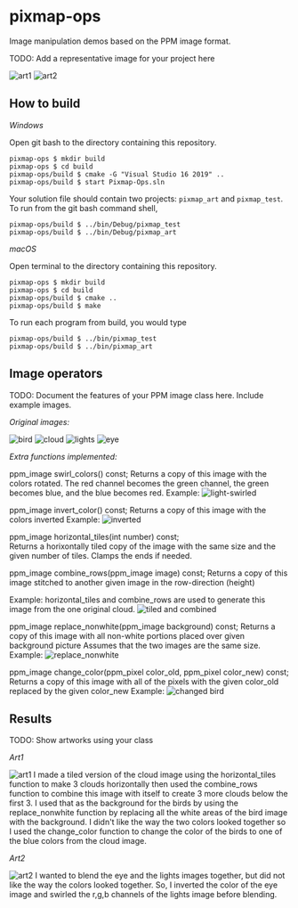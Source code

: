 # pixmap-ops

Image manipulation demos based on the PPM image format.

TODO: Add a representative image for your project here

![art1](https://github.com/shaili-regmi/pixmap-ops/blob/main/art1-birds-and-tiled-clouds_png.png)
![art2](https://github.com/shaili-regmi/pixmap-ops/blob/main/art2-eyelights-invert-swirl-blend-0.6_png.png)

## How to build

*Windows*

Open git bash to the directory containing this repository.

```
pixmap-ops $ mkdir build
pixmap-ops $ cd build
pixmap-ops/build $ cmake -G "Visual Studio 16 2019" ..
pixmap-ops/build $ start Pixmap-Ops.sln
```

Your solution file should contain two projects: `pixmap_art` and `pixmap_test`.
To run from the git bash command shell, 

```
pixmap-ops/build $ ../bin/Debug/pixmap_test
pixmap-ops/build $ ../bin/Debug/pixmap_art
```

*macOS*

Open terminal to the directory containing this repository.

```
pixmap-ops $ mkdir build
pixmap-ops $ cd build
pixmap-ops/build $ cmake ..
pixmap-ops/build $ make
```

To run each program from build, you would type

```
pixmap-ops/build $ ../bin/pixmap_test
pixmap-ops/build $ ../bin/pixmap_art
```

## Image operators

TODO: Document the features of your PPM image class here. Include example images.

*Original images:*

![bird](https://github.com/shaili-regmi/pixmap-ops/blob/main/birds.png)
![cloud](https://github.com/shaili-regmi/pixmap-ops/blob/main/cloud.png)
![lights](https://github.com/shaili-regmi/pixmap-ops/blob/main/lights.jpg)
![eye](https://github.com/shaili-regmi/pixmap-ops/blob/main/eye.png)

*Extra functions implemented:*

ppm_image swirl_colors() const;
Returns a copy of this image with the colors rotated. 
The red channel becomes the green channel, the green becomes blue, and the blue becomes red.
Example: 
![light-swirled](https://github.com/shaili-regmi/pixmap-ops/blob/main/swirl_png.png)   

ppm_image invert_color() const;
Returns a copy of this image with the colors inverted
Example:
![inverted](https://github.com/shaili-regmi/pixmap-ops/blob/main/inverted_png.png)  

ppm_image horizontal_tiles(int number) const;    
Returns a horixontally tiled copy of the image with the same size and the given number of tiles.
Clamps the ends if needed.

ppm_image combine_rows(ppm_image image) const;
Returns a copy of this image stitched to another given image in the row-direction (height)
     
Example: horizontal_tiles and combine_rows are used to generate this image from the one original cloud.
![tiled and combined](https://github.com/shaili-regmi/pixmap-ops/blob/main/tiled-bckgrnd_png.png)
     
ppm_image replace_nonwhite(ppm_image background) const;
Returns a copy of this image with all non-white portions placed over given background picture
Assumes that the two images are the same size.
Example:
![replace_nonwhite](https://github.com/shaili-regmi/pixmap-ops/blob/main/replace_nonwhite_png.png)
    
ppm_image change_color(ppm_pixel color_old, ppm_pixel color_new) const;
Returns a copy of this image with all of the pixels with the given color_old replaced by the given color_new
Example:
![changed bird](https://github.com/shaili-regmi/pixmap-ops/blob/main/changed-bird_png.png)
  
## Results

TODO: Show artworks using your class

*Art1*

![art1](https://github.com/shaili-regmi/pixmap-ops/blob/main/art1-birds-and-tiled-clouds_png.png)
I made a tiled version of the cloud image using the horizontal_tiles function to make 3 clouds horizontally then used the
combine_rows function to combine this image with itself to create 3 more clouds below the first 3. 
I used that as the background for the birds by using the replace_nonwhite function by replacing all the
white areas of the bird image with the background. I didn't like the way the two colors looked together so 
I used the change_color function to change the color of the birds to one of the blue colors from the cloud image.

*Art2*

![art2](https://github.com/shaili-regmi/pixmap-ops/blob/main/art2-eyelights-invert-swirl-blend-0.6_png.png)
I wanted to blend the eye and the lights images together, but did not like the way the colors looked together. 
So, I inverted the color of the eye image and swirled the r,g,b channels of the lights image before blending.

